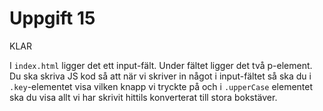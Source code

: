 # Uppgift 15
KLAR

I `index.html` ligger det ett input-fält. Under fältet ligger det två p-element. Du ska skriva JS kod så att när vi skriver in något i input-fältet så ska du i `.key`-elementet visa vilken knapp vi tryckte på och i `.upperCase` elementet ska du visa allt vi har skrivit hittils konverterat till stora bokstäver.
